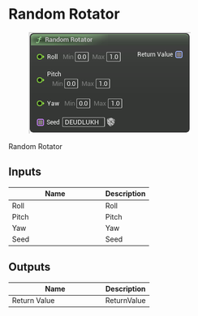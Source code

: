 # Random Rotator

<div align="left" data-full-width="false">

<figure><img src="../../../api/Random/Random_Rotator.png" alt=""><figcaption></figcaption></figure>

</div>

Random Rotator

## Inputs

<table><thead><tr><th width="170">Name</th><th>Description</th></tr></thead><tbody><tr><td>Roll</td><td>Roll</td></tr><tr><td>Pitch</td><td>Pitch</td></tr><tr><td>Yaw</td><td>Yaw</td></tr><tr><td>Seed</td><td>Seed</td></tr></tbody></table>

## Outputs

<table><thead><tr><th width="170">Name</th><th>Description</th></tr></thead><tbody><tr><td>Return Value</td><td>ReturnValue</td></tr></tbody></table>
